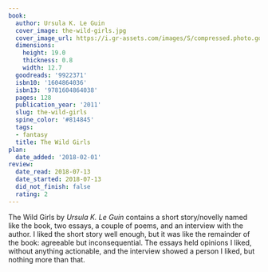 ```yaml
---
book:
  author: Ursula K. Le Guin
  cover_image: the-wild-girls.jpg
  cover_image_url: https://i.gr-assets.com/images/S/compressed.photo.goodreads.com/books/1328742480l/9922371._SX98_.jpg
  dimensions:
    height: 19.0
    thickness: 0.8
    width: 12.7
  goodreads: '9922371'
  isbn10: '1604864036'
  isbn13: '9781604864038'
  pages: 128
  publication_year: '2011'
  slug: the-wild-girls
  spine_color: '#814845'
  tags:
  - fantasy
  title: The Wild Girls
plan:
  date_added: '2018-02-01'
review:
  date_read: 2018-07-13
  date_started: 2018-07-13
  did_not_finish: false
  rating: 2
---
```


The Wild Girls by *Ursula K. Le Guin* contains a short story/novelly named like the book, two essays, a couple of poems, and an interview with the author. I liked the short story well enough, but it was like the remainder of the book: agreeable but inconsequential. The essays held opinions I liked, without anything actionable, and the interview showed a person I liked, but nothing more than that.

